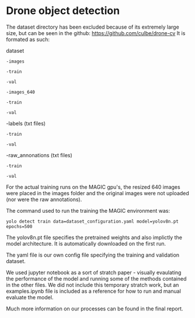# Drone object detection

The dataset directory has been excluded because of its extremely large size, but can be seen in the github: https://github.com/culbe/drone-cv  It is formated as such:

dataset

    -images

    -train

    -val

    -images_640

    -train

    -val

-labels (txt files)

    -train

    -val

-raw_annonations (txt files)

    -train

    -val

For the actual training runs on the MAGIC gpu's, the resized 640 images were placed in the images folder and the original images were not uploaded (nor were the raw annotations).

The command used to run the training the MAGIC environment was:

```
yolo detect train data=dataset_configuration.yaml model=yolov8n.pt epochs=500
```

The yolov8n.pt file specifies the pretrained weights and also implictly the model architecture. It is automatically downloaded on the first run.

The yaml file is our own config file specifying the training and validation dataset.


We used jupyter notebook as a sort of stratch paper - visually evaulating the performance of the model and running some of the methods contained in the other files. We did not include this temporary stratch work, but an examples.ipynb file is included as a reference for how to run and manual evaluate the model.

Much more information on our processes can be found in the final report.
